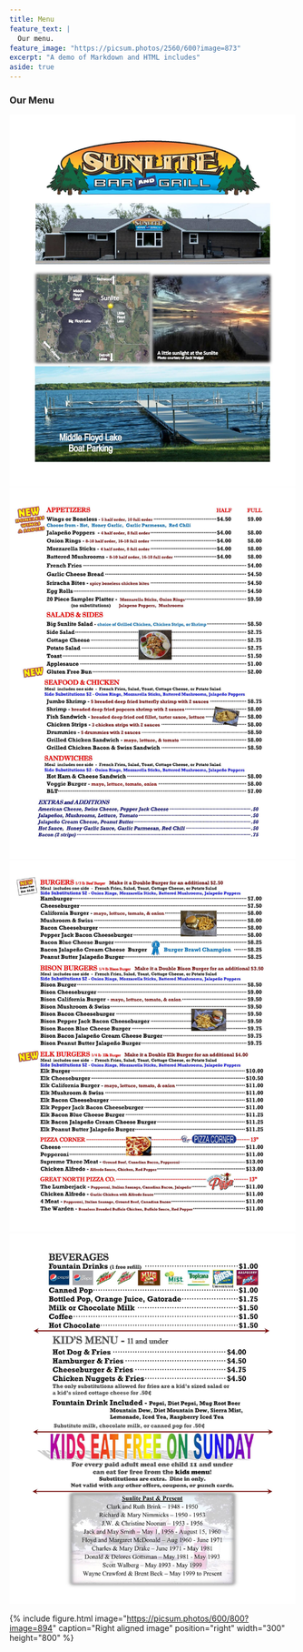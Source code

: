 ```yaml
---
title: Menu
feature_text: |
  Our menu.
feature_image: "https://picsum.photos/2560/600?image=873"
excerpt: "A demo of Markdown and HTML includes"
aside: true
---
```


### Our Menu

<img src="\assets\menu_page1.jpg">
<img src="\assets\menu_page2.jpg">
<img src="\assets\menu_page3.jpg">
<img src="\assets\menu_page4.jpg">

{% include figure.html image="https://picsum.photos/600/800?image=894" caption="Right aligned image" position="right" width="300" height="800" %}

